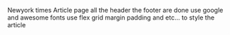 Newyork times Article page
all the header the footer are done
use google and awesome fonts
use flex grid margin padding and etc... to style the article
